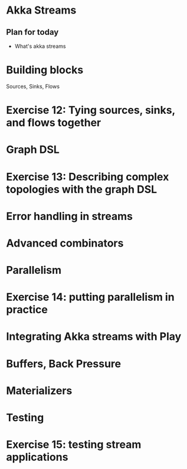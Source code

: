 # Akka Streams

## Plan for today

- What's akka streams

# Building blocks
Sources, Sinks, Flows

# Exercise 12: Tying sources, sinks, and flows together
# Graph DSL
# Exercise 13: Describing complex topologies with the graph DSL
# Error handling in streams
# Advanced combinators
# Parallelism
# Exercise 14: putting parallelism in practice
# Integrating Akka streams with Play
# Buffers, Back Pressure
# Materializers
# Testing
# Exercise 15: testing stream applications
